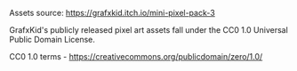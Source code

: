 Assets source:
https://grafxkid.itch.io/mini-pixel-pack-3

GrafxKid's publicly released pixel art assets fall under the CC0 1.0 Universal Public Domain License.

CC0 1.0 terms - https://creativecommons.org/publicdomain/zero/1.0/